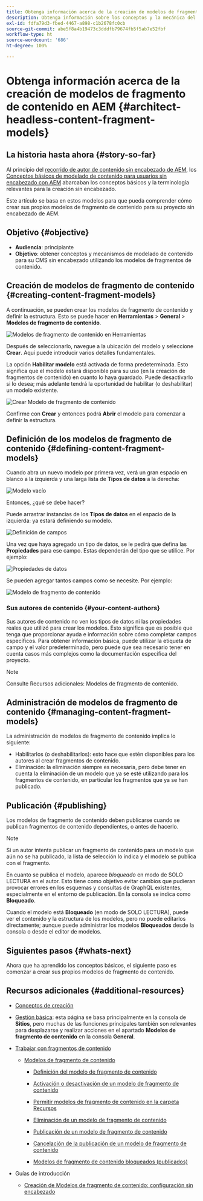 ```yaml
---
title: Obtenga información acerca de la creación de modelos de fragmento de contenido en AEM
description: Obtenga información sobre los conceptos y la mecánica del contenido de modelado para su CMS sin periféricos usando modelos de fragmentos de contenido.
exl-id: fdfa79d3-fbed-4467-a898-c1b2678fc0cb
source-git-commit: abe5f8a4b19473c3dddfb79674fb5f5ab7e52fbf
workflow-type: ht
source-wordcount: '686'
ht-degree: 100%

---
```


# Obtenga información acerca de la creación de modelos de fragmento de contenido en AEM {#architect-headless-content-fragment-models}

## La historia hasta ahora {#story-so-far}

Al principio del [recorrido de autor de contenido sin encabezado de AEM](overview.md), los [Conceptos básicos de modelado de contenido para usuarios sin encabezado con AEM](basics.md) abarcaban los conceptos básicos y la terminología relevantes para la creación sin encabezado.

Este artículo se basa en estos modelos para que pueda comprender cómo crear sus propios modelos de fragmento de contenido para su proyecto sin encabezado de AEM.

## Objetivo {#objective}

* **Audiencia**: principiante
* **Objetivo**: obtener conceptos y mecanismos de modelado de contenido para su CMS sin encabezado utilizando los modelos de fragmentos de contenido.

<!-- which persona does this? -->
<!-- and who allows the configuration on the folders? -->

<!--
## Enabling Content Fragment Models {#enabling-content-fragment-models}

At the very start you need to enable Content Fragment Models for your site, this is done in the Configuration Browser; under Tools > General > Configuration Browser. You can either select to configure the global entry, or create a configuration. For example:

![Define configuration](/help/sites-cloud/administering/content-fragments/assets/cfm-conf-01.png)

>[!NOTE]
>
>See Additional Resources - Content Fragments in the Configuration Browser
-->

## Creación de modelos de fragmento de contenido {#creating-content-fragment-models}

A continuación, se pueden crear los modelos de fragmento de contenido y definir la estructura. Esto se puede hacer en **Herramientas** > **General** > **Modelos de fragmento de contenido**.

![Modelos de fragmento de contenido en Herramientas](assets/cfm-tools.png)

Después de seleccionarlo, navegue a la ubicación del modelo y seleccione **Crear**. Aquí puede introducir varios detalles fundamentales.

La opción **Habilitar modelo** está activada de forma predeterminada. Esto significa que el modelo estará disponible para su uso (en la creación de fragmentos de contenido) en cuanto lo haya guardado. Puede desactivarlo si lo desea; más adelante tendrá la oportunidad de habilitar (o deshabilitar) un modelo existente.

![Crear Modelo de fragmento de contenido](/help/sites-cloud/administering/content-fragments/assets/cfm-models-02.png)

Confirme con **Crear** y entonces podrá **Abrir** el modelo para comenzar a definir la estructura.

## Definición de los modelos de fragmento de contenido {#defining-content-fragment-models}

Cuando abra un nuevo modelo por primera vez, verá un gran espacio en blanco a la izquierda y una larga lista de **Tipos de datos** a la derecha:

![Modelo vacío](/help/sites-cloud/administering/content-fragments/assets/cfm-models-03.png)

Entonces, ¿qué se debe hacer?

Puede arrastrar instancias de los **Tipos de datos** en el espacio de la izquierda: ya estará definiendo su modelo.

 ![Definición de campos](/help/sites-cloud/administering/content-fragments/assets/cfm-models-04.png)

Una vez que haya agregado un tipo de datos, se le pedirá que defina las **Propiedades** para ese campo. Estas dependerán del tipo que se utilice. Por ejemplo:

![Propiedades de datos](/help/sites-cloud/administering/content-fragments/assets/cfm-models-05.png)

Se pueden agregar tantos campos como se necesite. Por ejemplo:

![Modelo de fragmento de contenido](/help/sites-cloud/administering/content-fragments/assets/cfm-models-07.png)

### Sus autores de contenido {#your-content-authors}

Sus autores de contenido no ven los tipos de datos ni las propiedades reales que utilizó para crear los modelos. Esto significa que es posible que tenga que proporcionar ayuda e información sobre cómo completar campos específicos. Para obtener información básica, puede utilizar la etiqueta de campo y el valor predeterminado, pero puede que sea necesario tener en cuenta casos más complejos como la documentación específica del proyecto.

>[!NOTE]
>
>Consulte Recursos adicionales: Modelos de fragmento de contenido.

## Administración de modelos de fragmento de contenido {#managing-content-fragment-models}

<!-- needs more details -->

La administración de modelos de fragmento de contenido implica lo siguiente:

* Habilitarlos (o deshabilitarlos): esto hace que estén disponibles para los autores al crear fragmentos de contenido.
* Eliminación: la eliminación siempre es necesaria, pero debe tener en cuenta la eliminación de un modelo que ya se esté utilizando para los fragmentos de contenido, en particular los fragmentos que ya se han publicado.

## Publicación {#publishing}

<!-- needs more details -->

Los modelos de fragmento de contenido deben publicarse cuando se publican fragmentos de contenido dependientes, o antes de hacerlo.

>[!NOTE]
>
>Si un autor intenta publicar un fragmento de contenido para un modelo que aún no se ha publicado, la lista de selección lo indica y el modelo se publica con el fragmento.

En cuanto se publica el modelo, aparece *bloqueado* en modo de SOLO LECTURA en el autor. Esto tiene como objetivo evitar cambios que pudieran provocar errores en los esquemas y consultas de GraphQL existentes, especialmente en el entorno de publicación. En la consola se indica como **Bloqueado**.

Cuando el modelo está **Bloqueado** (en modo de SOLO LECTURA), puede ver el contenido y la estructura de los modelos, pero no puede editarlos directamente; aunque puede administrar los modelos **Bloqueados** desde la consola o desde el editor de modelos.

## Siguientes pasos {#whats-next}

Ahora que ha aprendido los conceptos básicos, el siguiente paso es comenzar a crear sus propios modelos de fragmento de contenido.

## Recursos adicionales {#additional-resources}

* [Conceptos de creación](/help/sites-cloud/authoring/getting-started/concepts.md)

* [Gestión básica](/help/sites-cloud/authoring/getting-started/basic-handling.md): esta página se basa principalmente en la consola de **Sitios**, pero muchas de las funciones principales también son relevantes para desplazarse y realizar acciones en el apartado **Modelos de fragmento de contenido** en la consola **General**.

* [Trabajar con fragmentos de contenido](/help/sites-cloud/administering/content-fragments/overview.md)

   * [Modelos de fragmento de contenido](/help/sites-cloud/administering/content-fragments/content-fragment-models.md)

      * [Definición del modelo de fragmento de contenido](/help/sites-cloud/administering/content-fragments/content-fragment-models.md#defining-your-content-fragment-model)

      * [Activación o desactivación de un modelo de fragmento de contenido](/help/sites-cloud/administering/content-fragments/content-fragment-models.md#enabling-disabling-a-content-fragment-model)

      * [Permitir modelos de fragmento de contenido en la carpeta Recursos](/help/sites-cloud/administering/content-fragments/content-fragment-models.md#allowing-content-fragment-models-assets-folder)

      * [Eliminación de un modelo de fragmento de contenido](/help/sites-cloud/administering/content-fragments/content-fragment-models.md#deleting-a-content-fragment-model)

      * [Publicación de un modelo de fragmento de contenido](/help/sites-cloud/administering/content-fragments/content-fragment-models.md#publishing-a-content-fragment-model)

      * [Cancelación de la publicación de un modelo de fragmento de contenido](/help/sites-cloud/administering/content-fragments/content-fragment-models.md#unpublishing-a-content-fragment-model)

      * [Modelos de fragmento de contenido bloqueados (publicados)](/help/sites-cloud/administering/content-fragments/content-fragment-models.md#locked-published-content-fragment-models)

* Guías de introducción

   * [Creación de Modelos de fragmento de contenido: configuración sin encabezado](/help/headless/setup/create-content-model.md)
